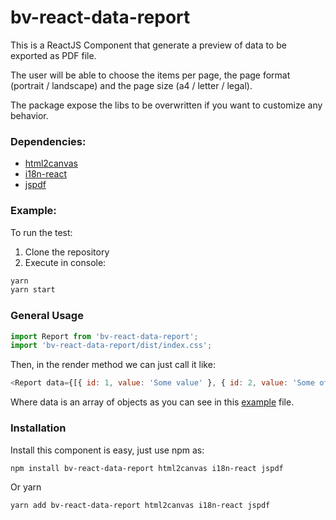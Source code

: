 # bv-react-data-report

This is a ReactJS Component that generate a preview of data to be exported as PDF file.

The user will be able to choose the items per page, the page format (portrait / landscape) and the page size (a4 / letter / legal).

The package expose the libs to be overwritten if you want to customize any behavior.

### Dependencies:

- [html2canvas](https://html2canvas.hertzen.com/)
- [i18n-react](https://www.npmjs.com/package/i18n-react)
- [jspdf](https://www.npmjs.com/package/jspdf)

### Example:

To run the test:
1. Clone the repository
2. Execute in console:
```BASH
yarn
yarn start
```

### General Usage

```JAVASCRIPT
import Report from 'bv-react-data-report';
import 'bv-react-data-report/dist/index.css';
```

Then, in the render method we can just call it like:

```JAVASCRIPT
<Report data={[{ id: 1, value: 'Some value' }, { id: 2, value: 'Some other value' }]}/>
```

Where data is an array of objects as you can see in this [example](src/assets/example.json) file.

### Installation

Install this component is easy, just use npm as:
```BASH
npm install bv-react-data-report html2canvas i18n-react jspdf
```

Or yarn
```BASH
yarn add bv-react-data-report html2canvas i18n-react jspdf
```
